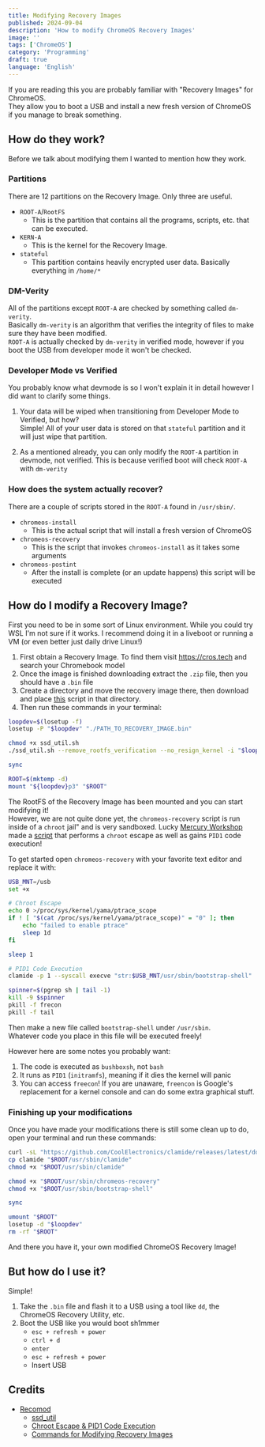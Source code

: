 ```yaml
---
title: Modifying Recovery Images
published: 2024-09-04
description: 'How to modify ChromeOS Recovery Images'
image: ''
tags: ['ChromeOS']
category: 'Programming'
draft: true 
language: 'English'
---
```


If you are reading this you are probably familiar with "Recovery Images" for ChromeOS.\
They allow you to boot a USB and install a new fresh version of ChromeOS if you manage to break something.

## How do they work?
Before we talk about modifying them I wanted to mention how they work.

### Partitions
There are 12 partitions on the Recovery Image. Only three are useful.
- `ROOT-A`/`RootFS`
    - This is the partition that contains all the programs, scripts, etc. that can be executed.
- `KERN-A`
    - This is the kernel for the Recovery Image.
- `stateful`
    - This partition contains heavily encrypted user data. Basically everything in `/home/*`

### DM-Verity
All of the partitions except `ROOT-A` are checked by something called `dm-verity`.\
Basically `dm-verity` is an algorithm that verifies the integrity of files to make sure they have been modified.\
`ROOT-A` is actually checked by `dm-verity` in verified mode, however if you boot the USB from developer mode it won't be checked.

### Developer Mode vs Verified 
You probably know what devmode is so I won't explain it in detail however I did want to clarify some things.

1. Your data will be wiped when transitioning from Developer Mode to Verified, but how?\
Simple! All of your user data is stored on that `stateful` partition and it will just wipe that partition.

2. As a mentioned already, you can only modify the `ROOT-A` partition in devmode, not verified. This is because verified boot will check `ROOT-A` with `dm-verity`

### How does the system actually recover?
There are a couple of scripts stored in the `ROOT-A` found in `/usr/sbin/`.
- `chromeos-install`
    - This is the actual script that will install a fresh version of ChromeOS
- `chromeos-recovery`
    - This is the script that invokes `chromeos-install` as it takes some arguments
- `chromeos-postint`
    - After the install is complete (or an update happens) this script will be executed

## How do I modify a Recovery Image?
First you need to be in some sort of Linux environment. While you could try WSL I'm not sure if it works. I recommend doing it in a liveboot or running a VM (or even better just daily drive Linux!)

1. First obtain a Recovery Image. To find them visit https://cros.tech and search your Chromebook model
2. Once the image is finished downloading extract the `.zip` file, then you should have a `.bin` file
3. Create a directory and move the recovery image there, then download and place [this](https://github.com/MercuryWorkshop/RecoMod/blob/main/lib/ssd_util.sh) script in that directory.
4. Then run these commands in your terminal:
```sh
loopdev=$(losetup -f)
losetup -P "$loopdev" "./PATH_TO_RECOVERY_IMAGE.bin"

chmod +x ssd_util.sh
./ssd_util.sh --remove_rootfs_verification --no_resign_kernel -i "$loopdev" --partitions 2

sync

ROOT=$(mktemp -d)
mount "${loopdev}p3" "$ROOT"
```

The RootFS of the Recovery Image has been mounted and you can start modifying it!\
However, we are not quite done yet, the `chromeos-recovery` script is run inside of a `chroot` jail" and is very sandboxed. Lucky [Mercury Workshop](https://mercurywork.shop) made a [script](https://github.com/MercuryWorkshop/RecoMod/blob/main/utils/chromeos-recovery.sh) that performs a `chroot` escape as well as gains `PID1` code execution!

To get started open `chromeos-recovery` with your favorite text editor and replace it with:
```sh
USB_MNT=/usb
set +x

# Chroot Escape
echo 0 >/proc/sys/kernel/yama/ptrace_scope
if ! [ "$(cat /proc/sys/kernel/yama/ptrace_scope)" = "0" ]; then
    echo "failed to enable ptrace"
    sleep 1d
fi

sleep 1

# PID1 Code Execution
clamide -p 1 --syscall execve "str:$USB_MNT/usr/sbin/bootstrap-shell"

spinner=$(pgrep sh | tail -1)
kill -9 $spinner
pkill -f frecon
pkill -f tail
```

Then make a new file called `bootstrap-shell` under `/usr/sbin`.\
Whatever code you place in this file will be executed freely!

However here are some notes you probably want:
1. The code is executed as `bushboxsh`, not `bash`
2. It runs as `PID1` (`initramfs`), meaning if it dies the kernel will panic
3. You can access `freecon`! If you are unaware, `freencon` is Google's replacement for a kernel console and can do some extra graphical stuff.

### Finishing up your modifications
Once you have made your modifications there is still some clean up to do, open your terminal and run these commands:
```sh
curl -sL "https://github.com/CoolElectronics/clamide/releases/latest/download/clamide" -o "clamide"
cp clamide "$ROOT/usr/sbin/clamide"
chmod +x "$ROOT/usr/sbin/clamide"

chmod +x "$ROOT/usr/sbin/chromeos-recovery"
chmod +x "$ROOT/usr/sbin/bootstrap-shell"

sync

umount "$ROOT"
losetup -d "$loopdev"
rm -rf "$ROOT"
```

And there you have it, your own modified ChromeOS Recovery Image!

## But how do I use it?
Simple!

1. Take the `.bin` file and flash it to a USB using a tool like `dd`, the ChromeOS Recovery Utility, etc.
2. Boot the USB like you would boot sh1mmer
    - `esc + refresh + power`
    - `ctrl + d`
    - `enter`
    - `esc + refresh + power`
    - Insert USB

## Credits
- [Recomod](https://github.com/mercuryworkshop/recmod)
    - [ssd_util](https://github.com/MercuryWorkshop/RecoMod/blob/main/lib/ssd_util.sh)
    - [Chroot Escape & PID1 Code Execution](https://github.com/MercuryWorkshop/RecoMod/blob/main/utils/chromeos-recovery.sh)
    - [Commands for Modifying Recovery Images](https://github.com/MercuryWorkshop/RecoMod/blob/main/recomod.sh)

